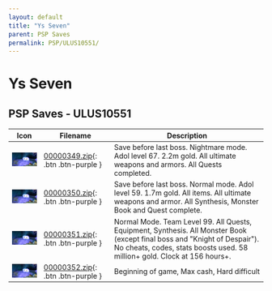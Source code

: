 ```yaml
---
layout: default
title: "Ys Seven"
parent: PSP Saves
permalink: PSP/ULUS10551/
---
```

# Ys Seven

## PSP Saves - ULUS10551

| Icon | Filename | Description |
|------|----------|-------------|
| ![Ys Seven](ICON0.PNG) | [00000349.zip](00000349.zip){: .btn .btn-purple } | Save before last boss. Nightmare mode. Adol level 67. 2.2m gold. All ultimate weapons and armors. All Quests completed. |
| ![Ys Seven](ICON0.PNG) | [00000350.zip](00000350.zip){: .btn .btn-purple } | Save before last boss. Normal mode. Adol level 59. 1.7m gold. All items. All ultimate weapons and armor. All Synthesis, Monster Book and Quest complete. |
| ![Ys Seven](ICON0.PNG) | [00000351.zip](00000351.zip){: .btn .btn-purple } | Normal Mode. Team Level 99. All Quests, Equipment, Synthesis. All Monster Book (except final boss and "Knight of Despair"). No cheats, codes, stats boosts used. 58 million+ gold. Clock at 156 hours+. |
| ![Ys Seven](ICON0.PNG) | [00000352.zip](00000352.zip){: .btn .btn-purple } | Beginning of game, Max cash, Hard difficult |
